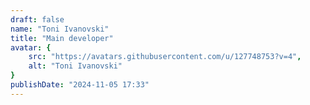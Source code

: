 ```yaml
---
draft: false
name: "Toni Ivanovski"
title: "Main developer"
avatar: {
    src: "https://avatars.githubusercontent.com/u/127748753?v=4",
    alt: "Toni Ivanovski"
}
publishDate: "2024-11-05 17:33"
---
```

